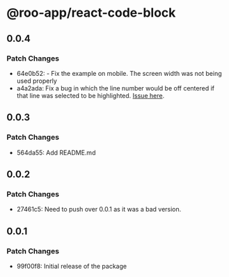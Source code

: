 # @roo-app/react-code-block

## 0.0.4

### Patch Changes

- 64e0b52: - Fix the example on mobile. The screen width was not being used properly
- a4a2ada: Fix a bug in which the line number would be off centered if that line was selected to be highlighted. [Issue here](https://github.com/croossin/react-code-block/issues/10).

## 0.0.3

### Patch Changes

- 564da55: Add README.md

## 0.0.2

### Patch Changes

- 27461c5: Need to push over 0.0.1 as it was a bad version.

## 0.0.1

### Patch Changes

- 99f00f8: Initial release of the package
